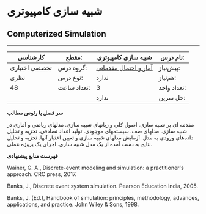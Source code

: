 # شبیه سازی کامپیوتری
## Computerized Simulation
_______________________________________________________________________________
| کارشناسی      | مقطع:       | شبیه سازی کامپیوتری                                                        | نام درس:    |
| ------------- | ----------- | -------------------------------------------------------------------------- | ----------- |
| تخصصی اختیاری | گروه درس:   | [آمار و احتمال م‍قدماتی](../base/Elementary-Statistics-and-Probability.md) | پیش‌نیاز:   |
| نظری          | نوع درس:    | ندارد                                                                      | هم‌نیاز:    |
| 48            | تعداد ساعت: | 3                                                                          | تعداد واحد: |
|               |             |  ندارد                                                                     | حل تمرین:   |

**سر فصل یا رئوس مطالب**

مقدمه ای بر شبیه سازی. اصول کلی و زبانهای شبیه سازی. مدلهای ریاضی و آماری در شبیه سازی. مدلهای صف. سیستمهای موجودی. تولید اعداد تصادفی. تجزیه و تحلیل داده‌های ورودی به مدل. آزمایش مدلهای شبیه سازی و تعیین اعتبار آنها. تجزیه و تحلیل نتایج به دست آمده از یک مدل شبیه سازی. اجرای یک پروژه عملی.

**فهرست منابع پیشنهادی**

Wainer, G. A., Discrete-event modeling and simulation: a practitioner's approach. CRC press, 2017.

Banks, J., Discrete event system simulation. Pearson Education India, 2005.

Banks, J. (Ed.), Handbook of simulation: principles, methodology, advances, applications, and practice. John Wiley & Sons, 1998.
